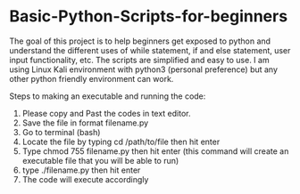 # Basic-Python-Scripts-for-beginners

The goal of this project is to help beginners get exposed to python and understand the different uses of while statement, if and else statement, user input functionality, etc. The scripts are simplified and easy to use. 
I am using Linux Kali environment with python3 (personal preference) but any other python friendly environment can work. 

Steps to making an executable and running the code:

1. Please copy and Past the codes in text editor.
2. Save the file in format filename.py
3. Go to terminal (bash) 
4. Locate the file by typing cd /path/to/file then hit enter
5. Type chmod 755 filename.py then hit enter (this command will create an executable file that you will be able to run)
4. type ./filename.py then hit enter
5. The code will execute accordingly

